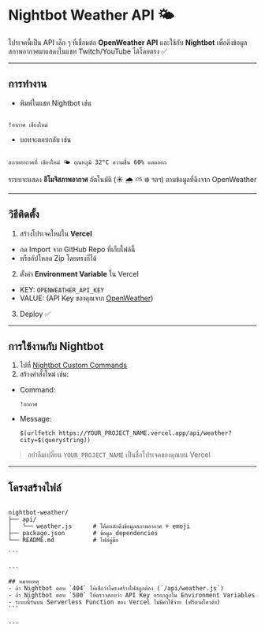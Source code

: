 # Nightbot Weather API 🌤️

โปรเจคนี้เป็น API เล็ก ๆ ที่เชื่อมต่อ **OpenWeather API** และใช้กับ **Nightbot** เพื่อดึงข้อมูลสภาพอากาศมาแสดงในแชท Twitch/YouTube ได้โดยตรง ✅

---

## การทำงาน
- พิมพ์ในแชท Nightbot เช่น  
```

!อากาศ เชียงใหม่

```
- บอทจะตอบกลับ เช่น  
```

สภาพอากาศที่ เชียงใหม่ 🌤️ อุณหภูมิ 32°C ความชื้น 60% แดดออก

````

ระบบจะแสดง **อีโมจิสภาพอากาศ** อัตโนมัติ (☀️ 🌧️ ⛅ ❄️ ฯลฯ) ตามข้อมูลที่ดึงจาก OpenWeather

---

## วิธีติดตั้ง
1. สร้างโปรเจคใหม่ใน **Vercel**  
 - กด Import จาก GitHub Repo ที่เก็บไฟล์นี้  
 - หรืออัปโหลด Zip โดยตรงก็ได้  

2. ตั้งค่า **Environment Variable** ใน Vercel  
 - KEY: `OPENWEATHER_API_KEY`  
 - VALUE: (API Key ของคุณจาก [OpenWeather](https://openweathermap.org/api))  

3. Deploy ✅  

---

## การใช้งานกับ Nightbot
1. ไปที่ [Nightbot Custom Commands](https://nightbot.tv/commands/custom)  
2. สร้างคำสั่งใหม่ เช่น:  
 - Command:  
   ```
   !อากาศ
   ```
 - Message:  
   ```
   $(urlfetch https://YOUR_PROJECT_NAME.vercel.app/api/weather?city=$(querystring))
   ```

> อย่าลืมเปลี่ยน `YOUR_PROJECT_NAME` เป็นชื่อโปรเจคของคุณบน Vercel  

---

## โครงสร้างไฟล์
````

nightbot-weather/
├── api/
│   └── weather.js      # โค้ดหลักดึงข้อมูลสภาพอากาศ + emoji
├── package.json        # ข้อมูล dependencies
└── README.md           # ไฟล์คู่มือ

```

---

## หมายเหตุ
- ถ้า Nightbot ตอบ `404` ให้เช็กว่าโครงสร้างไฟล์ถูกต้อง (`/api/weather.js`)  
- ถ้า Nightbot ตอบ `500` ให้ตรวจสอบว่า API Key กรอกถูกใน Environment Variables  
- ระบบนี้รันบน Serverless Function ของ Vercel ไม่มีค่าใช้จ่าย (ฟรีตามโควต้า)  
```

---

